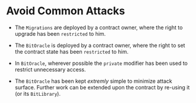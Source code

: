 # Avoid Common Attacks

* The `Migrations` are deployed by a contract owner, where the right to upgrade has been `restricted` to him.

* The `BitOracle` is deployed by a contract owner, where the right to set the contract state has been `restricted` to him.

* In `BitOracle`, wherever possible the `private` modifier has been used to restrict unnecessary  access.

* The `BitOracle` has been kept *extremly* simple to minimize attack surface. Further work can be extended upon the contract by re-using it (or its `BitLibrary`).
